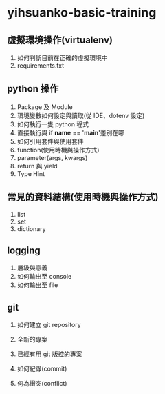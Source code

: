 # yihsuanko-basic-training

## 虛擬環境操作(virtualenv)
1. 如何判斷目前在正確的虛擬環境中
2. requirements.txt
## python 操作
1. Package 及 Module
2. 環境變數如何設定與讀取(從 IDE、dotenv 設定)
3. 如何執行一隻 python 程式
4. 直接執行與 if __name__ == '__main__'差別在哪
5. 如何引用套件與使用套件
6. function(使用時機與操作方式)
7. parameter(args, kwargs)
8. return 與 yield
9. Type Hint
## 常見的資料結構(使用時機與操作方式)
1. list
2. set
3. dictionary
## logging
1. 層級與意義
2. 如何輸出至 console
3. 如何輸出至 file

## git
1. 如何建立 git repository
     
2. 全新的專案
3. 已經有用 git 版控的專案
4. 如何紀錄(commit)
5. 何為衝突(conflict)

